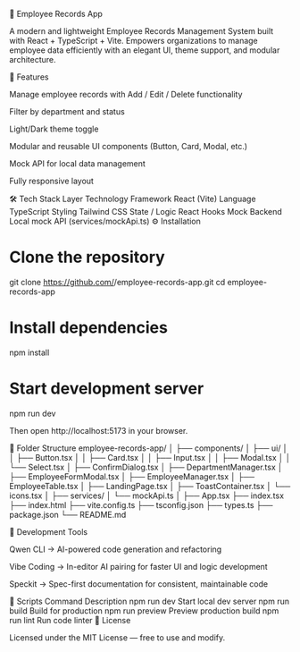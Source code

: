 🧾 Employee Records App

A modern and lightweight Employee Records Management System built with React + TypeScript + Vite.
Empowers organizations to manage employee data efficiently with an elegant UI, theme support, and modular architecture.

🚀 Features

Manage employee records with Add / Edit / Delete functionality

Filter by department and status

Light/Dark theme toggle

Modular and reusable UI components (Button, Card, Modal, etc.)

Mock API for local data management

Fully responsive layout

🛠️ Tech Stack
Layer	Technology
Framework	React (Vite)
Language	TypeScript
Styling	Tailwind CSS
State / Logic	React Hooks
Mock Backend	Local mock API (services/mockApi.ts)
⚙️ Installation
# Clone the repository
git clone https://github.com/<your-username>/employee-records-app.git
cd employee-records-app

# Install dependencies
npm install

# Start development server
npm run dev


Then open http://localhost:5173
 in your browser.

🧩 Folder Structure
employee-records-app/
│
├── components/
│   ├── ui/
│   │   ├── Button.tsx
│   │   ├── Card.tsx
│   │   ├── Input.tsx
│   │   ├── Modal.tsx
│   │   └── Select.tsx
│   ├── ConfirmDialog.tsx
│   ├── DepartmentManager.tsx
│   ├── EmployeeFormModal.tsx
│   ├── EmployeeManager.tsx
│   ├── EmployeeTable.tsx
│   ├── LandingPage.tsx
│   ├── ToastContainer.tsx
│   └── icons.tsx
│
├── services/
│   └── mockApi.ts
│
├── App.tsx
├── index.tsx
├── index.html
├── vite.config.ts
├── tsconfig.json
├── types.ts
├── package.json
└── README.md

🧠 Development Tools

Qwen CLI → AI-powered code generation and refactoring

Vibe Coding → In-editor AI pairing for faster UI and logic development

Speckit → Spec-first documentation for consistent, maintainable code

🧪 Scripts
Command	Description
npm run dev	Start local dev server
npm run build	Build for production
npm run preview	Preview production build
npm run lint	Run code linter
📜 License

Licensed under the MIT License — free to use and modify.